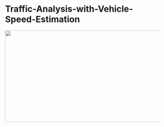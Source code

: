# Traffic-Analysis-with-Vehicle-Speed-Estimation

[<img src="https://img.youtube.com/vi/<VIDEO_ID>/hqdefault.jpg" width="600" height="300"
/>]([https://www.youtube.com/embed/<VIDEO_ID>](https://github.com/Ahmed-Raza-Khanzada/Traffic-Analysis-with-Vehicle-Speed-Estimation/blob/main/IO_data/output/sample_6.mp4)https://github.com/Ahmed-Raza-Khanzada/Traffic-Analysis-with-Vehicle-Speed-Estimation/blob/main/IO_data/output/sample_6.mp4)
